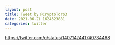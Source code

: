 ```yaml
--- 
layout: post 
title: Tweet by @CryptoToro3 
date: 2021-06-21 1624323881 
categories: twitter 
--- 
```

https://twitter.com/o/status/1407142441740734468